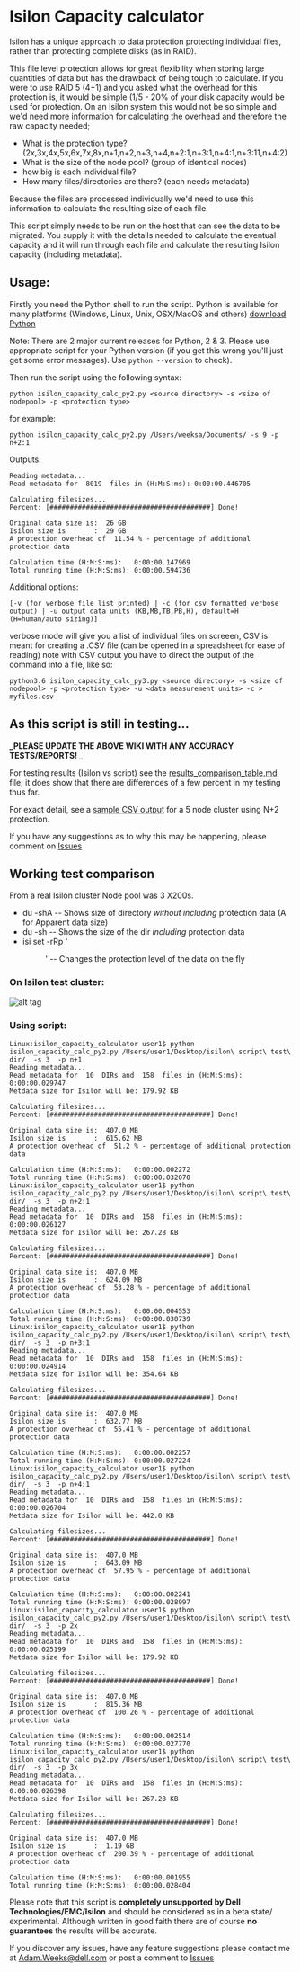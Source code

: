 # Isilon Capacity calculator

Isilon has a unique approach to data protection protecting individual files, rather than protecting complete disks (as in RAID).

This file level protection allows for great flexibility when storing large quantities of data but has the drawback of being tough
to calculate.  If you were to use RAID 5 (4+1) and you asked what the overhead for this protection is, it would be simple (1/5 - 20% of your disk 
capacity would be used for protection.  On an Isilon system this would not be so simple and we'd need more information for calculating the overhead 
and therefore the raw capacity needed;

* What is the protection type? (2x,3x,4x,5x,6x,7x,8x,n+1,n+2,n+3,n+4,n+2:1,n+3:1,n+4:1,n+3:11,n+4:2)
* What is the size of the node pool? (group of identical nodes)
* how big is each individual file?
* How many files/directories are there? (each needs metadata)

Because the files are processed individually we'd need to use this information to calculate the resulting size of each file.

This script simply needs to be run on the host that can see the data to be migrated.  You supply it with the details needed to
calculate the eventual capacity and it will run through each file and calculate the resulting Isilon capacity (including metadata).

## Usage:

Firstly you need the Python shell to run the script.  Python is available for many platforms (Windows, Linux, Unix, OSX/MacOS and others)
[download Python](https://www.python.org/downloads/)

Note: There are 2 major current releases for Python, 2 & 3.  Please use appropriate script for your Python version (if you get this wrong you'll just get some error messages).
  Use `python --version` to check).

Then run the script using the following syntax:

`python isilon_capacity_calc_py2.py <source directory> -s <size of nodepool> -p <protection type>`

for example:

`python isilon_capacity_calc_py2.py /Users/weeksa/Documents/ -s 9 -p n+2:1`

Outputs:

```
Reading metadata...
Read metadata for  8019  files in (H:M:S:ms): 0:00:00.446705

Calculating filesizes...
Percent: [########################################] Done!

Original data size is:  26 GB
Isilon size is       :  29 GB
A protection overhead of  11.54 % - percentage of additional protection data

Calculation time (H:M:S:ms):   0:00:00.147969
Total running time (H:M:S:ms): 0:00:00.594736
```


Additional options:

`[-v (for verbose file list printed) | -c (for csv formatted verbose output) | -u output data units (KB,MB,TB,PB,H), default=H (H=human/auto sizing)]`

verbose mode will give you a list of individual files on screeen, CSV is meant for creating a .CSV file (can be opened in a spreadsheet for ease of reading)
note with CSV output you have to direct the output of the command into a file, like so:

`python3.6 isilon_capacity_calc_py3.py <source directory> -s <size of nodepool> -p <protection type> -u <data measurement units> -c > myfiles.csv`


## As this script is still in testing...
**_PLEASE UPDATE THE ABOVE WIKI WITH ANY ACCURACY TESTS/REPORTS! _**

For testing results (Isilon vs script) see the [results_comparison_table.md](results_comparison_table.md) file; it does show that there are differences of a few percent in my testing thus far. 

For exact detail, see a [sample CSV output](https://github.com/adamgweeks/Isilon-capacity-calculator/testsize.csv) for a 5 node cluster using N+2 protection.

If you have any suggestions as to why this may be happening, please comment on [Issues](https://github.com/adamgweeks/Isilon-capacity-calculator/issues)

## Working test comparison

From a real Isilon cluster Node pool was 3 X200s.

- du -shA 
-- Shows size of directory *without including* protection data (A for Apparent data size)
- du -sh
-- Shows the size of the dir *including* protection data
- isi set -rRp '<protection><dir>' 
-- Changes the protection level of the data on the fly

### On Isilon test cluster:
![alt tag](./screenshot.png)
### Using script:

```
Linux:isilon_capacity_calculator user1$ python isilon_capacity_calc_py2.py /Users/user1/Desktop/isilon\ script\ test\ dir/  -s 3  -p n+1
Reading metadata...
Read metadata for  10  DIRs and  158  files in (H:M:S:ms): 0:00:00.029747
Metdata size for Isilon will be: 179.92 KB

Calculating filesizes...
Percent: [########################################] Done!

Original data size is:  407.0 MB
Isilon size is       :  615.62 MB
A protection overhead of  51.2 % - percentage of additional protection data

Calculation time (H:M:S:ms):   0:00:00.002272
Total running time (H:M:S:ms): 0:00:00.032070
Linux:isilon_capacity_calculator user1$ python isilon_capacity_calc_py2.py /Users/user1/Desktop/isilon\ script\ test\ dir/  -s 3  -p n+2:1
Reading metadata...
Read metadata for  10  DIRs and  158  files in (H:M:S:ms): 0:00:00.026127
Metdata size for Isilon will be: 267.28 KB

Calculating filesizes...
Percent: [########################################] Done!

Original data size is:  407.0 MB
Isilon size is       :  624.09 MB
A protection overhead of  53.28 % - percentage of additional protection data

Calculation time (H:M:S:ms):   0:00:00.004553
Total running time (H:M:S:ms): 0:00:00.030739
Linux:isilon_capacity_calculator user1$ python isilon_capacity_calc_py2.py /Users/user1/Desktop/isilon\ script\ test\ dir/  -s 3  -p n+3:1
Reading metadata...
Read metadata for  10  DIRs and  158  files in (H:M:S:ms): 0:00:00.024914
Metdata size for Isilon will be: 354.64 KB

Calculating filesizes...
Percent: [########################################] Done!

Original data size is:  407.0 MB
Isilon size is       :  632.77 MB
A protection overhead of  55.41 % - percentage of additional protection data

Calculation time (H:M:S:ms):   0:00:00.002257
Total running time (H:M:S:ms): 0:00:00.027224
Linux:isilon_capacity_calculator user1$ python isilon_capacity_calc_py2.py /Users/user1/Desktop/isilon\ script\ test\ dir/  -s 3  -p n+4:1
Reading metadata...
Read metadata for  10  DIRs and  158  files in (H:M:S:ms): 0:00:00.026704
Metdata size for Isilon will be: 442.0 KB

Calculating filesizes...
Percent: [########################################] Done!

Original data size is:  407.0 MB
Isilon size is       :  643.09 MB
A protection overhead of  57.95 % - percentage of additional protection data

Calculation time (H:M:S:ms):   0:00:00.002241
Total running time (H:M:S:ms): 0:00:00.028997
Linux:isilon_capacity_calculator user1$ python isilon_capacity_calc_py2.py /Users/user1/Desktop/isilon\ script\ test\ dir/  -s 3  -p 2x
Reading metadata...
Read metadata for  10  DIRs and  158  files in (H:M:S:ms): 0:00:00.025199
Metdata size for Isilon will be: 179.92 KB

Calculating filesizes...
Percent: [########################################] Done!

Original data size is:  407.0 MB
Isilon size is       :  815.36 MB
A protection overhead of  100.26 % - percentage of additional protection data

Calculation time (H:M:S:ms):   0:00:00.002514
Total running time (H:M:S:ms): 0:00:00.027770
Linux:isilon_capacity_calculator user1$ python isilon_capacity_calc_py2.py /Users/user1/Desktop/isilon\ script\ test\ dir/  -s 3  -p 3x
Reading metadata...
Read metadata for  10  DIRs and  158  files in (H:M:S:ms): 0:00:00.026398
Metdata size for Isilon will be: 267.28 KB

Calculating filesizes...
Percent: [########################################] Done!

Original data size is:  407.0 MB
Isilon size is       :  1.19 GB
A protection overhead of  200.39 % - percentage of additional protection data

Calculation time (H:M:S:ms):   0:00:00.001955
Total running time (H:M:S:ms): 0:00:00.028404
```
Please note that this script is **completely unsupported by Dell Technologies/EMC/Isilon** and should be considered as in a beta state/
experimental.  Although written in good faith there are of course **no guarantees** the results will be accurate.

If you discover any issues, have any feature suggestions please contact me at 
Adam.Weeks@dell.com or post a comment to [Issues](https://github.com/adamgweeks/Isilon-capacity-calculator/issues)
  